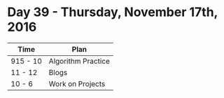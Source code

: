 # Day 39 - Thursday, November 17th, 2016


Time        |   Plan   |
----------------|-------
915 - 10 | Algorithm Practice
11 - 12 | Blogs
10 - 6 | Work on Projects
